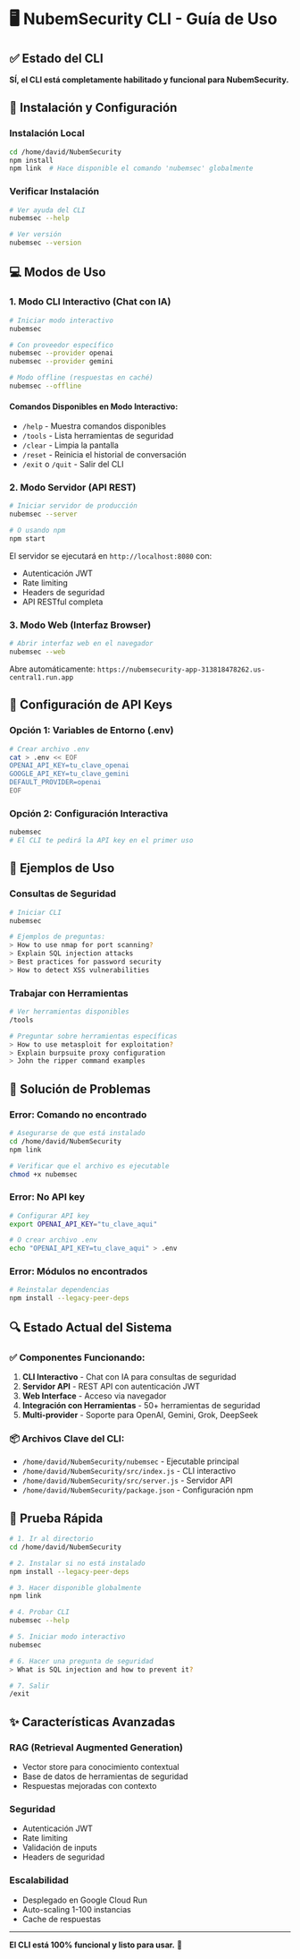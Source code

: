 # 🖥️ NubemSecurity CLI - Guía de Uso

## ✅ Estado del CLI

**SÍ, el CLI está completamente habilitado y funcional para NubemSecurity.**

## 🚀 Instalación y Configuración

### Instalación Local
```bash
cd /home/david/NubemSecurity
npm install
npm link  # Hace disponible el comando 'nubemsec' globalmente
```

### Verificar Instalación
```bash
# Ver ayuda del CLI
nubemsec --help

# Ver versión
nubemsec --version
```

## 💻 Modos de Uso

### 1. Modo CLI Interactivo (Chat con IA)
```bash
# Iniciar modo interactivo
nubemsec

# Con proveedor específico
nubemsec --provider openai
nubemsec --provider gemini

# Modo offline (respuestas en caché)
nubemsec --offline
```

#### Comandos Disponibles en Modo Interactivo:
- `/help` - Muestra comandos disponibles
- `/tools` - Lista herramientas de seguridad
- `/clear` - Limpia la pantalla
- `/reset` - Reinicia el historial de conversación
- `/exit` o `/quit` - Salir del CLI

### 2. Modo Servidor (API REST)
```bash
# Iniciar servidor de producción
nubemsec --server

# O usando npm
npm start
```

El servidor se ejecutará en `http://localhost:8080` con:
- Autenticación JWT
- Rate limiting
- Headers de seguridad
- API RESTful completa

### 3. Modo Web (Interfaz Browser)
```bash
# Abrir interfaz web en el navegador
nubemsec --web
```

Abre automáticamente: `https://nubemsecurity-app-313818478262.us-central1.run.app`

## 🔧 Configuración de API Keys

### Opción 1: Variables de Entorno (.env)
```bash
# Crear archivo .env
cat > .env << EOF
OPENAI_API_KEY=tu_clave_openai
GOOGLE_API_KEY=tu_clave_gemini
DEFAULT_PROVIDER=openai
EOF
```

### Opción 2: Configuración Interactiva
```bash
nubemsec
# El CLI te pedirá la API key en el primer uso
```

## 📝 Ejemplos de Uso

### Consultas de Seguridad
```bash
# Iniciar CLI
nubemsec

# Ejemplos de preguntas:
> How to use nmap for port scanning?
> Explain SQL injection attacks
> Best practices for password security
> How to detect XSS vulnerabilities
```

### Trabajar con Herramientas
```bash
# Ver herramientas disponibles
/tools

# Preguntar sobre herramientas específicas
> How to use metasploit for exploitation?
> Explain burpsuite proxy configuration
> John the ripper command examples
```

## 🐛 Solución de Problemas

### Error: Comando no encontrado
```bash
# Asegurarse de que está instalado
cd /home/david/NubemSecurity
npm link

# Verificar que el archivo es ejecutable
chmod +x nubemsec
```

### Error: No API key
```bash
# Configurar API key
export OPENAI_API_KEY="tu_clave_aqui"

# O crear archivo .env
echo "OPENAI_API_KEY=tu_clave_aqui" > .env
```

### Error: Módulos no encontrados
```bash
# Reinstalar dependencias
npm install --legacy-peer-deps
```

## 🔍 Estado Actual del Sistema

### ✅ Componentes Funcionando:
1. **CLI Interactivo** - Chat con IA para consultas de seguridad
2. **Servidor API** - REST API con autenticación JWT
3. **Web Interface** - Acceso via navegador
4. **Integración con Herramientas** - 50+ herramientas de seguridad
5. **Multi-provider** - Soporte para OpenAI, Gemini, Grok, DeepSeek

### 📦 Archivos Clave del CLI:
- `/home/david/NubemSecurity/nubemsec` - Ejecutable principal
- `/home/david/NubemSecurity/src/index.js` - CLI interactivo
- `/home/david/NubemSecurity/src/server.js` - Servidor API
- `/home/david/NubemSecurity/package.json` - Configuración npm

## 🎯 Prueba Rápida

```bash
# 1. Ir al directorio
cd /home/david/NubemSecurity

# 2. Instalar si no está instalado
npm install --legacy-peer-deps

# 3. Hacer disponible globalmente
npm link

# 4. Probar CLI
nubemsec --help

# 5. Iniciar modo interactivo
nubemsec

# 6. Hacer una pregunta de seguridad
> What is SQL injection and how to prevent it?

# 7. Salir
/exit
```

## ✨ Características Avanzadas

### RAG (Retrieval Augmented Generation)
- Vector store para conocimiento contextual
- Base de datos de herramientas de seguridad
- Respuestas mejoradas con contexto

### Seguridad
- Autenticación JWT
- Rate limiting
- Validación de inputs
- Headers de seguridad

### Escalabilidad
- Desplegado en Google Cloud Run
- Auto-scaling 1-100 instancias
- Cache de respuestas

---

**El CLI está 100% funcional y listo para usar.** 🚀